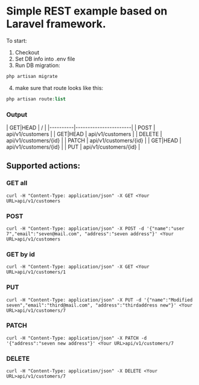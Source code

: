 # Simple REST example based on Laravel framework.


To start:
1. Checkout
2. Set DB info into .env file
3. Run DB migration:
```php
php artisan migrate
```
4. make sure that route looks like this:

```php
php artisan route:list
```

### Output

| GET|HEAD | /                     |
|----------|-----------------------|
| POST     | api/v1/customers      |
| GET|HEAD | api/v1/customers      |
| DELETE   | api/v1/customers/{id} |
| PATCH    | api/v1/customers/{id} |
| GET|HEAD | api/v1/customers/{id} |
| PUT      | api/v1/customers/{id} |


## Supported actions:

### GET all
```
curl -H "Content-Type: application/json" -X GET <Your URL>api/v1/customers
```

### POST
```
curl -H "Content-Type: application/json" -X POST -d '{"name":"user 7","email":"seven@mail.com", "address":"seven address"}' <Your URL>api/v1/customers
```

### GET by id
```
curl -H "Content-Type: application/json" -X GET <Your URL>api/v1/customers/1
```

### PUT
```
curl -H "Content-Type: application/json" -X PUT -d '{"name":"Modified seven","email":"third@mail.com", "address":"thirdaddress new"}' <Your URL>api/v1/customers/7
```

### PATCH
```
curl -H "Content-Type: application/json" -X PATCH -d '{"address":"seven new address"}' <Your URL>api/v1/customers/7
```

### DELETE
```
curl -H "Content-Type: application/json" -X DELETE <Your URL>api/v1/customers/7
```



